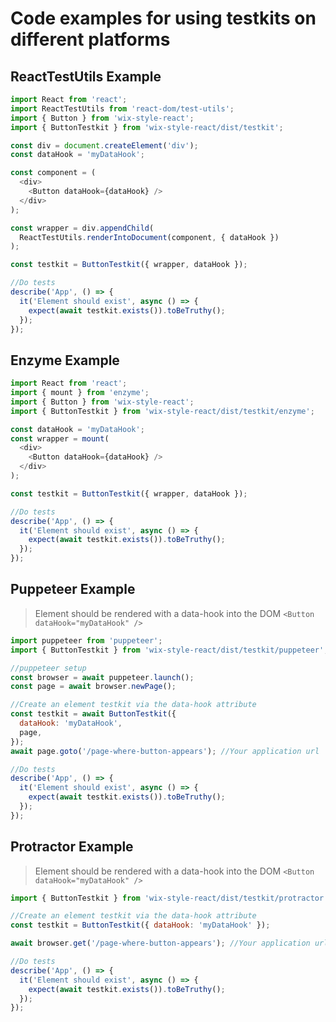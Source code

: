 # Code examples for using testkits on different platforms
## ReactTestUtils Example

```javascript
import React from 'react';
import ReactTestUtils from 'react-dom/test-utils';
import { Button } from 'wix-style-react';
import { ButtonTestkit } from 'wix-style-react/dist/testkit';

const div = document.createElement('div');
const dataHook = 'myDataHook';

const component = (
  <div>
    <Button dataHook={dataHook} />
  </div>
);

const wrapper = div.appendChild(
  ReactTestUtils.renderIntoDocument(component, { dataHook })
);

const testkit = ButtonTestkit({ wrapper, dataHook });

//Do tests
describe('App', () => {
  it('Element should exist', async () => {
    expect(await testkit.exists()).toBeTruthy();
  });
});
```

## Enzyme Example

```javascript
import React from 'react';
import { mount } from 'enzyme';
import { Button } from 'wix-style-react';
import { ButtonTestkit } from 'wix-style-react/dist/testkit/enzyme';

const dataHook = 'myDataHook';
const wrapper = mount(
  <div>
    <Button dataHook={dataHook} />
  </div>
);

const testkit = ButtonTestkit({ wrapper, dataHook });

//Do tests
describe('App', () => {
  it('Element should exist', async () => {
    expect(await testkit.exists()).toBeTruthy();
  });
});
```

## Puppeteer Example

> Element should be rendered with a data-hook into the DOM `<Button dataHook="myDataHook" />`

```javascript
import puppeteer from 'puppeteer';
import { ButtonTestkit } from 'wix-style-react/dist/testkit/puppeteer';

//puppeteer setup
const browser = await puppeteer.launch();
const page = await browser.newPage();

//Create an element testkit via the data-hook attribute
const testkit = await ButtonTestkit({
  dataHook: 'myDataHook',
  page,
});
await page.goto('/page-where-button-appears'); //Your application url

//Do tests
describe('App', () => {
  it('Element should exist', async () => {
    expect(await testkit.exists()).toBeTruthy();
  });
});
```

## Protractor Example

> Element should be rendered with a data-hook into the DOM `<Button dataHook="myDataHook" />`

```javascript
import { ButtonTestkit } from 'wix-style-react/dist/testkit/protractor';

//Create an element testkit via the data-hook attribute
const testkit = ButtonTestkit({ dataHook: 'myDataHook' });

await browser.get('/page-where-button-appears'); //Your application url

//Do tests
describe('App', () => {
  it('Element should exist', async () => {
    expect(await testkit.exists()).toBeTruthy();
  });
});
```
